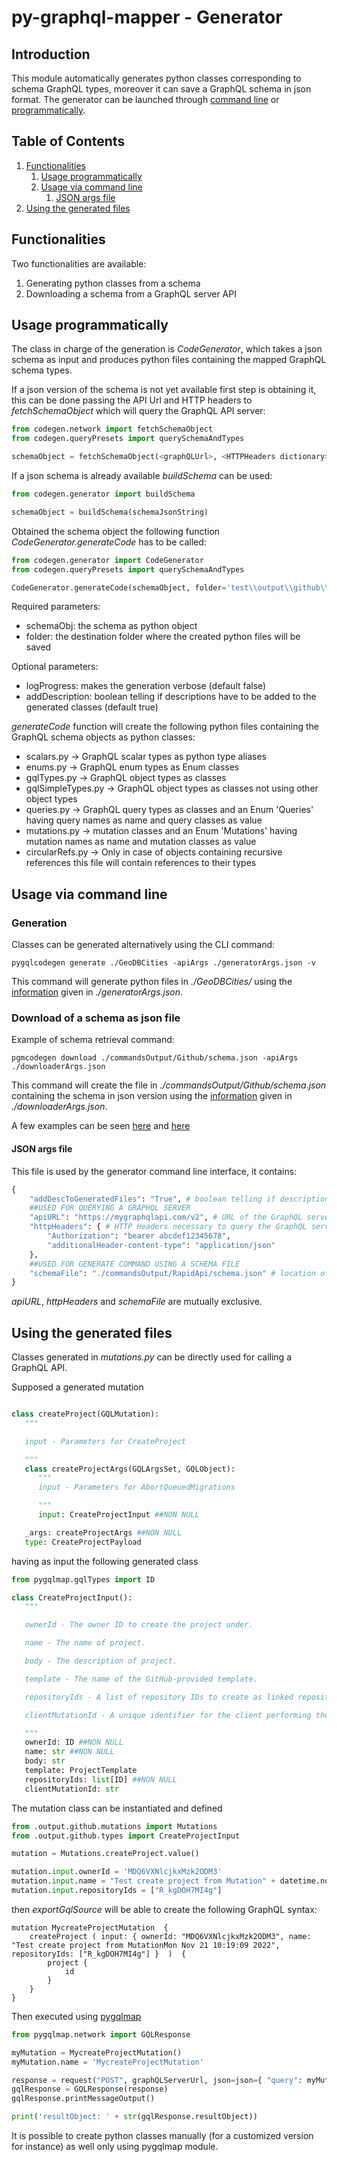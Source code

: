 # py-graphql-mapper - Generator

## Introduction

This module automatically generates python classes corresponding to schema GraphQL types, moreover it can save a GraphQL schema in json format.
The generator can be launched through [command line](#usage-via-command-line) or [programmatically](#usage-programmatically).


## Table of Contents

1. [Functionalities](#functionalities)
    1. [Usage programmatically](#usage-programmatically)
    2. [Usage via command line](#usage-via-command-line)
        1. [JSON args file](#json-args-file)
2. [Using the generated files](#using-the-generated-files)


## Functionalities

Two functionalities are available:

1) Generating python classes from a schema
2) Downloading a schema from a GraphQL server API


## Usage programmatically

The class in charge of the generation is _CodeGenerator_, which takes a json schema as input and produces python files containing the mapped GraphQL schema types.

If a json version of the schema is not yet available first step is obtaining it, this can be done passing the API Url and HTTP headers to _fetchSchemaObject_ which will query the GraphQL API server:

```python
from codegen.network import fetchSchemaObject
from codegen.queryPresets import querySchemaAndTypes

schemaObject = fetchSchemaObject(<graphQLUrl>, <HTTPHeaders dictionary>, querySchemaAndTypes)
```

If a json schema is already available _buildSchema_ can be used:

```python
from codegen.generator import buildSchema

schemaObject = buildSchema(schemaJsonString)
```

Obtained the schema object the following function _CodeGenerator.generateCode_ has to be called:

```python
from codegen.generator import CodeGenerator
from codegen.queryPresets import querySchemaAndTypes

CodeGenerator.generateCode(schemaObject, folder='test\\output\\github\\', logProgress=False, addDescription=True)
```

Required parameters:

* schemaObj: the schema as python object
* folder: the destination folder where the created python files will be saved

Optional parameters:

* logProgress: makes the generation verbose (default false)
* addDescription: boolean telling if descriptions have to be added to the generated classes (default true)

_generateCode_ function will create the following python files containing the GraphQL schema objects as python classes:

* scalars.py -> GraphQL scalar types as python type aliases
* enums.py -> GraphQL enum types as Enum classes
* gqlTypes.py -> GraphQL object types as classes
* gqlSimpleTypes.py -> GraphQL object types as classes not using other object types
* queries.py -> GraphQL query types as classes and an Enum 'Queries' having query names as name and query classes as value
* mutations.py -> mutation classes and an Enum 'Mutations' having mutation names as name and mutation classes as value
* circularRefs.py -> Only in case of objects containing recursive references this file will contain references to their types


## Usage via command line

### Generation

Classes can be generated alternatively using the CLI command:

```
pygqlcodegen generate ./GeoDBCities -apiArgs ./generatorArgs.json -v
```

This command will generate python files in _./GeoDBCities/_ using the [information](#json-args-file) given in _./generatorArgs.json_.


### Download of a schema as json file

Example of schema retrieval command:

```
pgmcodegen download ./commandsOutput/Github/schema.json -apiArgs ./downloaderArgs.json
```

This command will create the file in _./commandsOutput/Github/schema.json_ containing the schema in json version using the [information](#json-args-file) given in _./downloaderArgs.json_.


A few examples can be seen [here](#https://github.com/dapalex/py-graphql-mapper/blob/main/tests/geoDBCitiesApiUnitTest.py#L9) and [here](#https://github.com/dapalex/py-graphql-mapper/blob/main/tests/githubApiUnitTest.py#L13)


#### JSON args file

This file is used by the generator command line interface, it contains:

```python
{
    "addDescToGeneratedFiles": "True", # boolean telling if descriptions have to be added to the generated classes (strongly advised to be True)
    ##USED FOR QUERYING A GRAPHQL SERVER
    "apiURL": "https://mygraphqlapi.com/v2", # URL of the GraphQL server to query
    "httpHeaders": { # HTTP Headers necessary to query the GraphQL server
        "Authorization": "bearer abcdef12345678",
        "additionalHeader-content-type": "application/json"
    },
    ##USED FOR GENERATE COMMAND USING A SCHEMA FILE
    "schemaFile": "./commandsOutput/RapidApi/schema.json" # location of the json version of schema file
}
```

_apiURL_, _httpHeaders_ and  _schemaFile_ are mutually exclusive.

## Using the generated files

Classes generated in _mutations.py_ can be directly used for calling a GraphQL API.

Supposed a generated mutation

```python

class createProject(GQLMutation):
   """

   input - Parameters for CreateProject

   """
   class createProjectArgs(GQLArgsSet, GQLObject):
      """
      input - Parameters for AbortQueuedMigrations

      """
      input: CreateProjectInput ##NON NULL

   _args: createProjectArgs ##NON NULL
   type: CreateProjectPayload

```

having as input the following generated class

```python
from pygqlmap.gqlTypes import ID

class CreateProjectInput():
   """

   ownerId - The owner ID to create the project under.

   name - The name of project.

   body - The description of project.

   template - The name of the GitHub-provided template.

   repositoryIds - A list of repository IDs to create as linked repositories for the project

   clientMutationId - A unique identifier for the client performing the mutation.

   """
   ownerId: ID ##NON NULL
   name: str ##NON NULL
   body: str
   template: ProjectTemplate
   repositoryIds: list[ID] ##NON NULL
   clientMutationId: str

```

The mutation class can be instantiated and defined

```python
from .output.github.mutations import Mutations
from .output.github.types import CreateProjectInput

mutation = Mutations.createProject.value()

mutation.input.ownerId = 'MDQ6VXNlcjkxMzk2ODM3'
mutation.input.name = "Test create project from Mutation" + datetime.now().ctime()
mutation.input.repositoryIds = ["R_kgDOH7MI4g"]
```

then _exportGqlSource_ will be able to create the following GraphQL syntax:

```
mutation MycreateProjectMutation  {
    createProject ( input: { ownerId: "MDQ6VXNlcjkxMzk2ODM3", name: "Test create project from MutationMon Nov 21 10:19:09 2022", repositoryIds: ["R_kgDOH7MI4g"] }  )  {
        project {
            id
        }
    }
}
```

Then executed using [pygqlmap](#https://github.com/dapalex/py-graphql-mapper/blob/main/pygqlmap/README.MD)

```python
from pygqlmap.network import GQLResponse

myMutation = MycreateProjectMutation()
myMutation.name = 'MycreateProjectMutation'

response = request("POST", graphQLServerUrl, json=json={ "query": myMutation.exportGqlSource }, headers=headers)
gqlResponse = GQLResponse(response)
gqlResponse.printMessageOutput()

print('resultObject: ' + str(gqlResponse.resultObject))
```

It is possible to create python classes manually (for a customized version for instance) as well only using pygqlmap module.